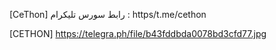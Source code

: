 [CeThon] رابط سورس تليكرام : https/t.me/cethon

[CETHON] https://telegra.ph/file/b43fddbda0078bd3cfd77.jpg
